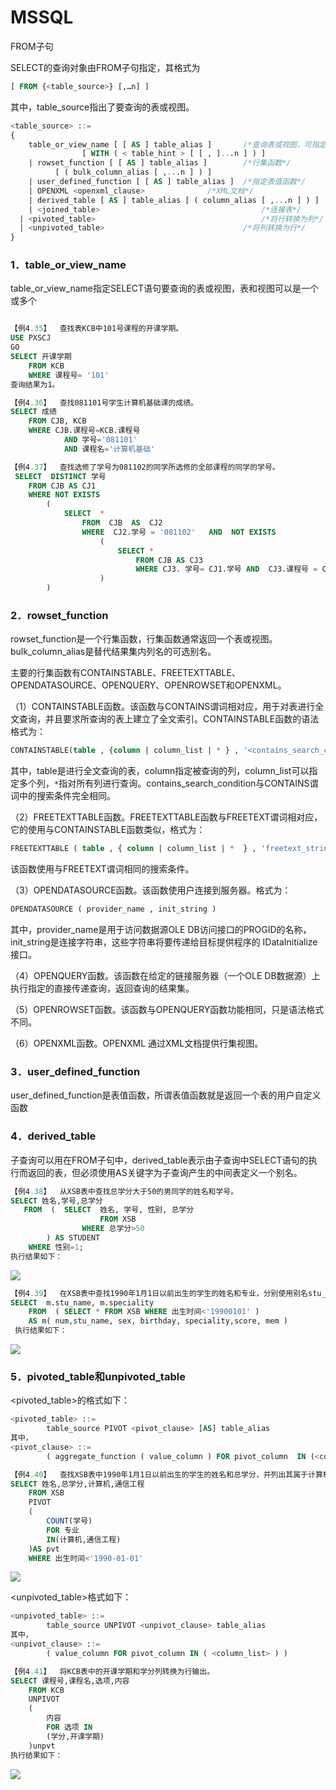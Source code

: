 # MSSQL

FROM子句

SELECT的查询对象由FROM子句指定，其格式为

```sql
[ FROM {<table_source>} [,…n] ]
```

其中，table_source指出了要查询的表或视图。

```sql
<table_source> ::= 
{
    table_or_view_name [ [ AS ] table_alias ] 		/*查询表或视图，可指定别名*/
        		[ WITH ( < table_hint > [ [ , ]...n ] ) ] 
    | rowset_function [ [ AS ] table_alias ] 		/*行集函数*/
          [ ( bulk_column_alias [ ,...n ] ) ] 
    | user_defined_function [ [ AS ] table_alias ]	/*指定表值函数*/
    | OPENXML <openxml_clause> 				/*XML文档*/
    | derived_table [ AS ] table_alias [ ( column_alias [ ,...n ] ) ] 		/*子查询*/
    | <joined_table> 									/*连接表*/
  | <pivoted_table> 									/*将行转换为列*/
  | <unpivoted_table> 								/*将列转换为行*/
}
```

### 1．table_or_view_name

table_or_view_name指定SELECT语句要查询的表或视图，表和视图可以是一个或多个


```sql

【例4.35】  查找表KCB中101号课程的开课学期。
USE PXSCJ 
GO
SELECT 开课学期
	FROM KCB
	WHERE 课程号= '101'
查询结果为1。

【例4.36】  查找081101号学生计算机基础课的成绩。
SELECT 成绩
	FROM CJB, KCB
	WHERE CJB.课程号=KCB.课程号
			AND 学号='081101' 
			AND 课程名='计算机基础'

【例4.37】  查找选修了学号为081102的同学所选修的全部课程的同学的学号。
 SELECT  DISTINCT 学号
	FROM CJB AS CJ1
	WHERE NOT EXISTS
		(  
			SELECT  *
				FROM  CJB  AS  CJ2
				WHERE  CJ2.学号 = '081102'   AND  NOT EXISTS
					(   
						SELECT *
							FROM CJB AS CJ3
							WHERE CJ3. 学号= CJ1.学号 AND  CJ3.课程号 = CJ2.课程号
					)
		)
```



### 2．rowset_function

rowset_function是一个行集函数，行集函数通常返回一个表或视图。bulk_column_alias是替代结果集内列名的可选别名。

主要的行集函数有CONTAINSTABLE、FREETEXTTABLE、OPENDATASOURCE、OPENQUERY、OPENROWSET和OPENXML。

（1）CONTAINSTABLE函数。该函数与CONTAINS谓词相对应，用于对表进行全文查询，并且要求所查询的表上建立了全文索引。CONTAINSTABLE函数的语法格式为：

```sql
CONTAINSTABLE(table , {column | column_list | * } , '<contains_search_condition>' [ , top_n_by_rank ] )
```
其中，table是进行全文查询的表，column指定被查询的列，column_list可以指定多个列，`*`指对所有列进行查询。contains_search_condition与CONTAINS谓词中的搜索条件完全相同。

（2）FREETEXTTABLE函数。FREETEXTTABLE函数与FREETEXT谓词相对应，它的使用与CONTAINSTABLE函数类似，格式为：
```sql
FREETEXTTABLE ( table , { column | column_list | *  } , 'freetext_string'  [ , top_n_by_rank ] )
```
该函数使用与FREETEXT谓词相同的搜索条件。

（3）OPENDATASOURCE函数。该函数使用户连接到服务器。格式为：
```sql
OPENDATASOURCE ( provider_name , init_string )
```
其中，provider_name是用于访问数据源OLE DB访问接口的PROGID的名称， init_string是连接字符串，这些字符串将要传递给目标提供程序的 IDataInitialize 接口。

（4）OPENQUERY函数。该函数在给定的链接服务器（一个OLE DB数据源）上执行指定的直接传递查询，返回查询的结果集。

（5）OPENROWSET函数。该函数与OPENQUERY函数功能相同，只是语法格式不同。

（6）OPENXML函数。OPENXML 通过XML文档提供行集视图。

### 3．user_defined_function

user_defined_function是表值函数，所谓表值函数就是返回一个表的用户自定义函数

### 4．derived_table

子查询可以用在FROM子句中，derived_table表示由子查询中SELECT语句的执行而返回的表，但必须使用AS关键字为子查询产生的中间表定义一个别名。

```sql
【例4.38】  从XSB表中查找总学分大于50的男同学的姓名和学号。
SELECT 姓名,学号,总学分
   FROM  (  SELECT  姓名, 学号, 性别, 总学分
                 	FROM XSB
				WHERE 总学分>50
		) AS STUDENT
    WHERE 性别=1;
执行结果如下：
```

![](https://img1.zlogs.net/20/20200121235831.png)

```sql
【例4.39】  在XSB表中查找1990年1月1日以前出生的学生的姓名和专业，分别使用别名stu_name和speciality表示。
SELECT  m.stu_name, m.speciality
	FROM  ( SELECT * FROM XSB WHERE 出生时间<'19900101' )  
	AS m( num,stu_name, sex, birthday, speciality,score, mem )
 执行结果如下：
```


![](https://img1.zlogs.net/20/20200121235832.png)



### 5．pivoted_table和unpivoted_table

<pivoted_table>的格式如下：

```sql
<pivoted_table> ::=
        table_source PIVOT <pivot_clause> [AS] table_alias
其中，
<pivot_clause> ::=
        ( aggregate_function ( value_column ) FOR pivot_column  IN (<column_list>) )
```

```sql
【例4.40】  查找XSB表中1990年1月1日以前出生的学生的姓名和总学分，并列出其属于计算机专业还是通信工程专业的情况，1表示是，0表示否。
SELECT 姓名,总学分,计算机,通信工程
	FROM XSB
	PIVOT
	(
		COUNT(学号)
		FOR 专业
		IN(计算机,通信工程)
	)AS pvt
	WHERE 出生时间<'1990-01-01'
```


![](https://img1.zlogs.net/20/20200121235833.png)

<unpivoted_table>格式如下：
```sql
<unpivoted_table> ::=
        table_source UNPIVOT <unpivot_clause> table_alias
其中，
<unpivot_clause> ::=
        ( value_column FOR pivot_column IN ( <column_list> ) )

```


```sql
【例4.41】  将KCB表中的开课学期和学分列转换为行输出。
SELECT 课程号,课程名,选项,内容
	FROM KCB
	UNPIVOT
	(
		内容
		FOR 选项 IN
		(学分,开课学期)
	)unpvt
执行结果如下：
```



![](https://img1.zlogs.net/20/20200121235834.png)
















